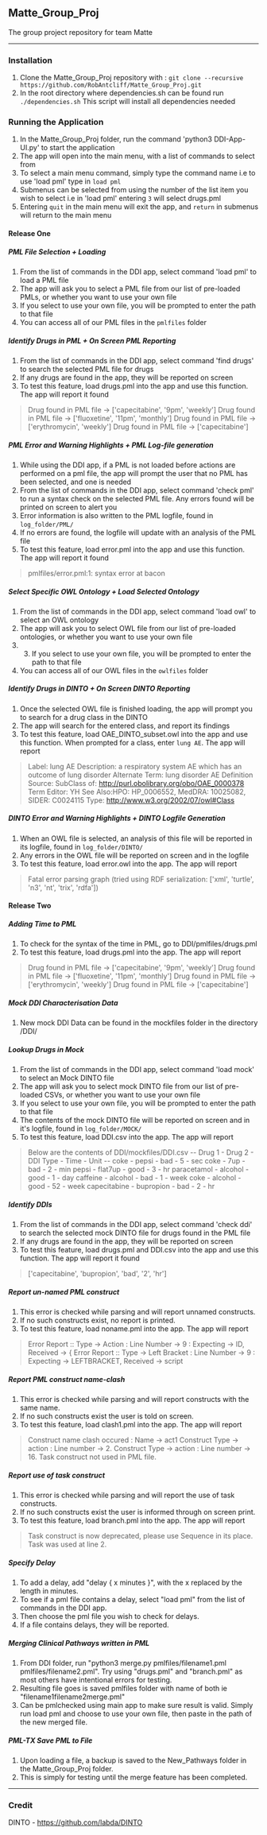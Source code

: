 ## Matte_Group_Proj
The group project repository for team Matte

---
### Installation
1. Clone the Matte_Group_Proj repository with : `git clone --recursive https://github.com/RobAntcliff/Matte_Group_Proj.git`
2. In the root directory where dependencies.sh can be found run `./dependencies.sh` This script will install all dependencies needed

### Running the Application
1. In the Matte_Group_Proj folder, run the command 'python3 DDI-App-UI.py' to start the application
2. The app will open into the main menu, with a list of commands to select from 
3. To select a main menu command, simply type the command name i.e to use 'load pml' type in `load pml`
4. Submenus can be selected from using the number of the list item you wish to select i.e in 'load pml' entering `3` will select drugs.pml
5. Entering `quit` in the main menu will exit the app, and `return` in submenus will return to the main menu

#### Release One

##### PML File Selection + Loading
1. From the list of commands in the DDI app, select command 'load pml' to load a PML file
2. The app will ask you to select a PML file from our list of pre-loaded PMLs, or whether you want to use your own file
3. If you select to use your own file, you will be prompted to enter the path to that file
4. You can access all of our PML files in the `pmlfiles` folder 

##### Identify Drugs in PML + On Screen PML Reporting
1. From the list of commands in the DDI app, select command 'find drugs' to search the selected PML file for drugs
2. If any drugs are found in the app, they will be reported on screen
3. To test this feature, load drugs.pml into the app and use this function. The app will report it found 
> Drug found in PML file -> ['capecitabine', '9pm', 'weekly']
> Drug found in PML file -> ['fluoxetine', '11pm', 'monthly']
> Drug found in PML file -> ['erythromycin', 'weekly']
> Drug found in PML file -> ['capecitabine']

##### PML Error and Warning Highlights + PML Log-file generation
1. While using the DDI app, if a PML is not loaded before actions are performed on a pml file, the app will prompt the user that no PML has been selected, and one is needed
2. From the list of commands in the DDI app, select command 'check pml' to run a syntax check on the selected PML file. Any errors found will be printed on screen to alert you
3. Error information is also written to the PML logfile, found in `log_folder/PML/`
4. If no errors are found, the logfile will update with an analysis of the PML file
5. To test this feature, load error.pml into the app and use this function. The app will report it found 
>pmlfiles/error.pml:1: syntax error at bacon

##### Select Specific OWL Ontology + Load Selected Ontology
1. From the list of commands in the DDI app, select command 'load owl' to select an OWL ontology
2. The app will ask you to select OWL file from our list of pre-loaded ontologies, or whether you want to use your own file
3. 3. If you select to use your own file, you will be prompted to enter the path to that file
4. You can access all of our OWL files in the `owlfiles` folder 

##### Identify Drugs in DINTO + On Screen DINTO Reporting
1. Once the selected OWL file is finished loading, the app will prompt you to search for a drug class in the DINTO
2. The app will search for the entered class, and report its findings
3. To test this feature, load OAE_DINTO_subset.owl into the app and use this function. When prompted for a class, enter `lung AE`. The app will report 
> Label: lung AE
> Description: a respiratory system AE which has an outcome of lung disorder
> Alternate Term: lung disorder AE
> Definition Source:
> SubClass of: http://purl.obolibrary.org/obo/OAE_0000378
> Term Editor: YH
> See Also:HPO: HP_0006552, MedDRA: 10025082, SIDER: C0024115
> Type: http://www.w3.org/2002/07/owl#Class


##### DINTO Error and Warning Highlights + DINTO Logfile Generation
1. When an OWL file is selected, an analysis of this file will be reported in its logfile, found in `log_folder/DINTO/`
2. Any errors in the OWL file will be reported on screen and in the logfile
3. To test this feature, load error.owl into the app. The app will report 
> Fatal error parsing graph (tried using RDF serialization: ['xml', 'turtle', 'n3', 'nt', 'trix', 'rdfa'])

#### Release Two
##### Adding Time to PML
1. To check for the syntax of the time in PML, go to DDI/pmlfiles/drugs.pml
2. To test this feature, load drugs.pml into the app. The app will report
> Drug found in PML file -> ['capecitabine', '9pm', 'weekly']
> Drug found in PML file -> ['fluoxetine', '11pm', 'monthly']
> Drug found in PML file -> ['erythromycin', 'weekly']
> Drug found in PML file -> ['capecitabine']

##### Mock DDI Characterisation Data
1. New mock DDI Data can be found in the mockfiles folder in the directory /DDI/

##### Lookup Drugs in Mock
1. From the list of commands in the DDI app, select command 'load mock' to select an Mock DINTO file
2. The app will ask you to select mock DINTO file from our list of pre-loaded CSVs, or whether you want to use your own file
3. If you select to use your own file, you will be prompted to enter the path to that file
4. The contents of the mock DINTO file will be reported on screen and in it's logfile, found in `log_folder/MOCK/`
4. To test this feature, load DDI.csv into the app. The app will report
> Below are the contents of DDI/mockfiles/DDI.csv
>     -- Drug 1 - Drug 2 - DDI Type - Time - Unit --
>        coke - pepsi - bad - 5 - sec
>        coke - 7up - bad - 2 - min
>        pepsi - flat7up - good - 3 - hr
>        paracetamol - alcohol - good - 1 - day
>        caffeine - alcohol - bad - 1 - week
>        coke - alcohol - good - 52 - week
>        capecitabine - bupropion - bad - 2 - hr

##### Identify DDIs
1. From the list of commands in the DDI app, select command 'check ddi' to search the selected mock DINTO file for drugs found in the PML file
2. If any drugs are found in the app, they will be reported on screen
3. To test this feature, load drugs.pml and DDI.csv into the app and use this function. The app will report it found 
> ['capecitabine', 'bupropion', 'bad', '2', 'hr']

##### Report un-named PML construct
1. This error is checked while parsing and will report unnamed constructs.
2. If no such constructs exist, no report is printed.
3. To test this feature, load noname.pml into the app. The app will report
> Error Report :: Type -> Action : Line Number -> 9 : Expecting -> ID, Received -> {
> Error Report :: Type -> Left Bracket : Line Number -> 9 : Expecting -> LEFTBRACKET, Received -> script 

##### Report PML construct name-clash
1. This error is checked while parsing and will report constructs with the same name.
2. If no such constructs exist the user is told on screen.
3. To test this feature, load clash1.pml into the app. The app will report
> Construct name clash occured : Name -> act1
> Construct Type -> action : Line number -> 2.
> Construct Type -> action : Line number -> 16.
> Task construct not used in PML file.


##### Report use of task construct
1. This error is checked while parsing and will report the use of task constructs.
2. If no such constructs exist the user is informed through on screen print.
3. To test this feature, load branch.pml into the app. The app will report
> Task construct is now deprecated, please use Sequence in its place.
> Task was used at line 2.


##### Specify Delay
1. To add a delay, add "delay { x minutes }", with the x replaced by the length in minutes.
2. To see if a pml file contains a delay, select "load pml" from the list of commands in the DDI app.
3. Then choose the pml file you wish to check for delays.
4. If a file contains delays, they will be reported. 
 
##### Merging Clinical Pathways written in PML
1. From DDI folder, run "python3 merge.py pmlfiles/filename1.pml pmlfiles/filename2.pml". Try using "drugs.pml" and "branch.pml" as most others have intentional errors for testing.
2. Resulting file goes is saved pmlfiles folder with name of both ie "filename1filename2merge.pml"
3. Can be pmlchecked using main app to make sure result is valid. Simply run load pml and choose to use your own file, then paste in the path of the new merged file.

##### PML-TX Save PML to File
1. Upon loading a file, a backup is saved to the New_Pathways folder in the Matte_Group_Proj folder.
2. This is simply for testing until the merge feature has been completed.
 ---

### Credit
DINTO - https://github.com/labda/DINTO
